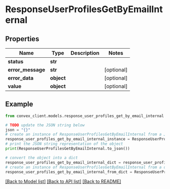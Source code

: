# ResponseUserProfilesGetByEmailInternal


## Properties

Name | Type | Description | Notes
------------ | ------------- | ------------- | -------------
**status** | **str** |  | 
**error_message** | **str** |  | [optional] 
**error_data** | **object** |  | [optional] 
**value** | **object** |  | [optional] 

## Example

```python
from convex_client.models.response_user_profiles_get_by_email_internal import ResponseUserProfilesGetByEmailInternal

# TODO update the JSON string below
json = "{}"
# create an instance of ResponseUserProfilesGetByEmailInternal from a JSON string
response_user_profiles_get_by_email_internal_instance = ResponseUserProfilesGetByEmailInternal.from_json(json)
# print the JSON string representation of the object
print(ResponseUserProfilesGetByEmailInternal.to_json())

# convert the object into a dict
response_user_profiles_get_by_email_internal_dict = response_user_profiles_get_by_email_internal_instance.to_dict()
# create an instance of ResponseUserProfilesGetByEmailInternal from a dict
response_user_profiles_get_by_email_internal_from_dict = ResponseUserProfilesGetByEmailInternal.from_dict(response_user_profiles_get_by_email_internal_dict)
```
[[Back to Model list]](../README.md#documentation-for-models) [[Back to API list]](../README.md#documentation-for-api-endpoints) [[Back to README]](../README.md)


